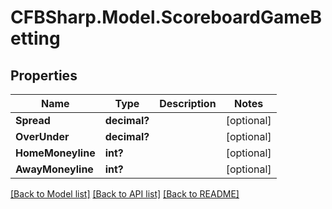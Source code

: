 # CFBSharp.Model.ScoreboardGameBetting
## Properties

Name | Type | Description | Notes
------------ | ------------- | ------------- | -------------
**Spread** | **decimal?** |  | [optional] 
**OverUnder** | **decimal?** |  | [optional] 
**HomeMoneyline** | **int?** |  | [optional] 
**AwayMoneyline** | **int?** |  | [optional] 

[[Back to Model list]](../README.md#documentation-for-models) [[Back to API list]](../README.md#documentation-for-api-endpoints) [[Back to README]](../README.md)


